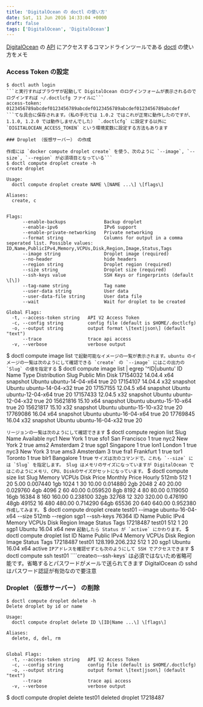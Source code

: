 ```yaml
---
title: 'DigitalOcean の doctl の使い方'
date: Sat, 11 Jun 2016 14:33:04 +0000
draft: false
tags: ['DigitalOcean', 'DigitalOcean']
---
```


[DigitalOcean](https://www.digitalocean.com/) の [API](https://developers.digitalocean.com/documentation/v2/) にアクセスするコマンドラインツールである [doctl](https://github.com/digitalocean/doctl) の使い方をメモ

### Access Token の設定

```
$ doctl auth login
```と実行すればブラウザが起動して DigitalOcean のログインフォームが表示されるのでログインすれば ~/.doctlcfg ファイルに```
access-token: 0123456789abcdef0123456789abcdef0123456789abcdef0123456789abcdef
```てな具合に保存されます。（私の手元では 1.0.2 ではこれが正常に動作したのですが、1.1.0, 1.2.0 では動作しませんでした） `.doctlcfg` に設定する以外に `DIGITALOCEAN_ACCESS_TOKEN` という環境変数に設定する方法もあります

### Droplet （仮想サーバー） の作成

作成には `docker compute droplet create` を使う、次のように `--image`, `--size`, `--region` が必須項目となっている```
$ doctl compute droplet create -h
create droplet

Usage:
  doctl compute droplet create NAME \[NAME ...\] \[flags\]

Aliases:
  create, c


Flags:
      --enable-backups              Backup droplet
      --enable-ipv6                 IPv6 support
      --enable-private-networking   Private networking
      --format string               Columns for output in a comma seperated list. Possible values: ID,Name,PublicIPv4,Memory,VCPUs,Disk,Region,Image,Status,Tags
      --image string                Droplet image (required)
      --no-header                   hide headers
      --region string               Droplet region (required)
      --size string                 Droplet size (required)
      --ssh-keys value              SSH Keys or fingerprints (default \[\])
      --tag-name string             Tag name
      --user-data string            User data
      --user-data-file string       User data file
      --wait                        Wait for droplet to be created

Global Flags:
  -t, --access-token string   API V2 Access Token
  -c, --config string         config file (default is $HOME/.doctlcfg)
  -o, --output string         output format \[text|json\] (default "text")
      --trace                 trace api access
  -v, --verbose               verbose output
``````
$ doctl compute image list
```で起動可能なイメージの一覧が表示されます。ubuntu のイメージの一覧は次のようにして確認できる `create` の `--image` にはこの出力の `Slug` の値を指定する```
$ doctl compute image list | egrep '^ID|ubuntu'
ID          Name           Type        Distribution  Slug                Public  Min Disk
17154032    14.04.4 x64    snapshot    Ubuntu        ubuntu-14-04-x64    true    20
17154107    14.04.4 x32    snapshot    Ubuntu        ubuntu-14-04-x32    true    20
17157155    12.04.5 x64    snapshot    Ubuntu        ubuntu-12-04-x64    true    20
17157433    12.04.5 x32    snapshot    Ubuntu        ubuntu-12-04-x32    true    20
15621816    15.10 x64      snapshot    Ubuntu        ubuntu-15-10-x64    true    20
15621817    15.10 x32      snapshot    Ubuntu        ubuntu-15-10-x32    true    20
17769086    16.04 x64      snapshot    Ubuntu        ubuntu-16-04-x64    true    20
17769845    16.04 x32      snapshot    Ubuntu        ubuntu-16-04-x32    true    20

```リージョンの一覧は次のようにして確認できます```
$ doctl compute region list
Slug    Name            Available
nyc1    New York 1      true
sfo1    San Francisco 1 true
nyc2    New York 2      true
ams2    Amsterdam 2     true
sgp1    Singapore 1     true
lon1    London 1        true
nyc3    New York 3      true
ams3    Amsterdam 3     true
fra1    Frankfurt 1     true
tor1    Toronto 1       true
blr1    Bangalore 1     true
```サイズは次のコマンドで。これも `--size` には `Slug` を指定します。 Slug はメモリのサイズになっていますが DigitalOcean ではこのようにメモリ、CPU、Diskのサイズがセットになっています。```
$ doctl compute size list
Slug    Memory  VCPUs   Disk    Price Monthly   Price Hourly
512mb   512     1       20      5.00            0.007440
1gb     1024    1       30      10.00           0.014880
2gb     2048    2       40      20.00           0.029760
4gb     4096    2       60      40.00           0.059520
8gb     8192    4       80      80.00           0.119050
16gb    16384   8       160     160.00          0.238100
32gb    32768   12      320     320.00          0.476190
48gb    49152   16      480     480.00          0.714290
64gb    65536   20      640     640.00          0.952380
```作成してみます。```
$ doctl compute droplet create test01 --image ubuntu-16-04-x64 --size 512mb --region sgp1 --ssh-keys 76364
ID        Name    Public IPv4      Memory  VCPUs  Disk  Region  Image             Status  Tags
17218487  test01                   512     1      20    sgp1    Ubuntu 16.04 x64  new
```起動したら Status が `active` にかわります。```
$ doctl compute droplet list
ID        Name    Public IPv4      Memory  VCPUs  Disk  Region  Image             Status  Tags
17218487  test01  128.199.206.232  512     1      20    sgp1    Ubuntu 16.04 x64  active
```IPアドレスを確認せずとも次のようにして SSH でアクセスできます```
$ doctl compute ssh test01
````create` の `--ssh-keys` は必須ではないため省略可能です。省略するとパスワードがメールで送られてきます DigitalOcean の sshd はパスワード認証が有効なので要注意

### Droplet （仮想サーバー） の削除

```
$ doctl compute droplet delete -h
Delete droplet by id or name

Usage:
  doctl compute droplet delete ID \[ID|Name ...\] \[flags\]

Aliases:
  delete, d, del, rm


Global Flags:
  -t, --access-token string   API V2 Access Token
  -c, --config string         config file (default is $HOME/.doctlcfg)
  -o, --output string         output format \[text|json\] (default "text")
      --trace                 trace api access
  -v, --verbose               verbose output
``````
$ doctl compute droplet delete test01
deleted droplet 17218487
```